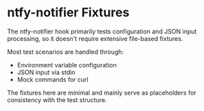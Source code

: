 # ntfy-notifier Fixtures

The ntfy-notifier hook primarily tests configuration and JSON input processing, so it doesn't require extensive file-based fixtures. 

Most test scenarios are handled through:
- Environment variable configuration
- JSON input via stdin
- Mock commands for curl

The fixtures here are minimal and mainly serve as placeholders for consistency with the test structure.